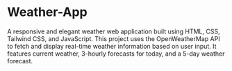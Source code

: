# Weather-App
A responsive and elegant weather web application built using HTML, CSS, Tailwind CSS, and JavaScript. This project uses the OpenWeatherMap API to fetch and display real-time weather information based on user input. It features current weather, 3-hourly forecasts for today, and a 5-day weather forecast.
